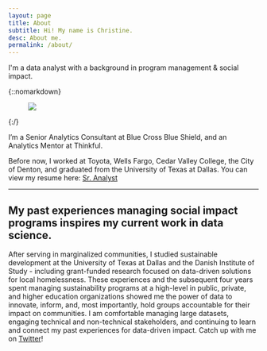 ```yaml
---
layout: page
title: About
subtitle: Hi! My name is Christine.
desc: About me.
permalink: /about/
---
```


<div class="pretty-links">

<div class="lead lead-about">I'm a data analyst with a background in program management & social impact. 
</div>

{::nomarkdown} 
<figure class="site-profile">
    <img src="{{ site.baseurl }}/CCepelak_headshot.jpg">
</figure>
{:/}

I’m a Senior Analytics Consultant at Blue Cross Blue Shield, and an Analytics Mentor at Thinkful. 

Before now, I worked at Toyota, Wells Fargo, Cedar Valley College, the City of Denton, and graduated from the University of Texas at Dallas. 
You can view my resume here: <a href="https://docs.google.com/document/d/1rZxwA1dA8zl2IpwRuBtgDYGh3CWU0-Lj1ciMbSf77YM/edit?usp=sharing">Sr. Analyst</a>

---

## My past experiences managing social impact programs inspires my current work in data science.

After serving in marginalized communities, I studied sustainable development at the University of Texas at Dallas and the Danish Institute of Study - including grant-funded research focused on data-driven solutions for local homelessness.
These experiences and the subsequent four years spent managing sustainability programs at a high-level in public, private, and higher education organizations showed me the power of data to innovate, inform, and, most importantly, hold groups accountable for their impact on communities.
I am comfortable managing large datasets, engaging technical and non-technical stakeholders, and continuing to learn and connect my past experiences for data-driven impact. Catch up with me on <a href="https://twitter.com/CLcep">Twitter</a>!

</div>

